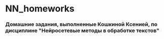 # NN_homeworks
### Домашние задания, выполненные Кошкиной Ксенией, по дисциплине "Нейросетевые методы в обработке текстов"
